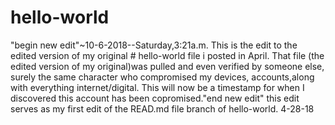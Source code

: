 # hello-world
"begin new edit"~10-6-2018--Saturday,3:21a.m.
This is the edit to the edited version of my original # hello-world file i posted in April. That file (the edited version of my original)was pulled and even verified by someone else, surely the same character who compromised my devices, accounts,along with everything internet/digital. 
This will now be a timestamp for when I discovered this account has been copromised."end new edit"
this edit serves as my first edit of the READ.md file branch of hello-world.
4-28-18

